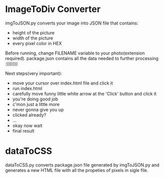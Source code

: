 # ImageToDiv Converter

imgToJSON.py converts your image into JSON file that contains:
- height of the picture
- width of the picture
- every pixel color in HEX

Before running, change FILENAME variable to your photo(extension required).
package.json contains all the data needed to further processing :)))))))

Next steps(very important):
- move your cursor over index.html file and click it
- run index.html
- carefully move funny little white arrow at the 'Click' button and click it
- you're doing good job
- c'mon just a little more
- never gonna give you up
- clicked already?
- ...
- okay now wait
- final result


# dataToCSS
dataToCSS.py converts package.json file generated by imgToJSON.py and generates a new HTML file with all the propeties of pixels in sigle file.

